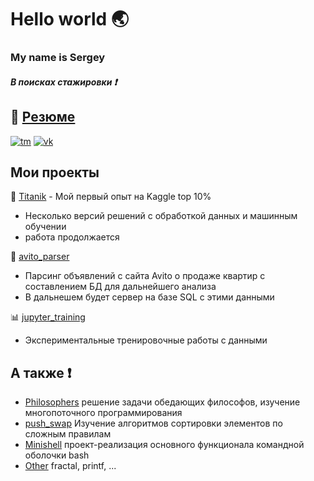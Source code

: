 # Hello world 🌏
### My name is Sergey

##### В поисках стажировки :heavy_exclamation_mark:

## :page_with_curl: [Резюме](https://github.com/warshtayner/warshtayner/blob/main/%D0%A0%D0%B5%D0%B7%D1%8E%D0%BC%D0%B5%20DS.pdf)
  [![tm](https://telegram.org/favicon.ico)](https://t.me/warshtayner)
  [![vk](https://vk.com/favicon.ico)](https://vk.com/id556556)

Мои проекты
---
<!-- [![Top Langs](https://github-readme-stats.vercel.app/api/top-langs/?username=warshtayner&layout=compact)](https://github.com/warshtayner#:~:text=Repositories,10) -->


:ship: [Titanik](https://github.com/warshtayner/Kaggle_Titanic) - Мой первый опыт на Kaggle top 10%
* Несколько версий решений с обработкой данных и машинным обучении
* работа продолжается

:city_sunset: [avito_parser](https://github.com/warshtayner/avito_parser)
* Парсинг объявлений с сайта Avito о продаже квартир с составлением БД для дальнейшего анализа
* В дальнешем будет сервер на базе SQL с этими данными

:bar_chart: [jupyter_training](https://github.com/warshtayner/jupyter_training)
* Экспериментальные тренировочные работы с данными

 А также :heavy_exclamation_mark:
 ---
  * [Philosophers](https://github.com/warshtayner/Philosophers) решение задачи обедающих философов, изучение многопоточного программирования
  * [push_swap](https://github.com/warshtayner/push_swap) Изучение алгоритмов сортировки элементов по сложным правилам
  * [Minishell](https://github.com/warshtayner/Minishell) проект-реализация основного функционала командной оболочки bash
  * [Other](https://github.com/warshtayner/21school_igarg) fractal, printf, ...


<!--
**warshtayner/warshtayner** is a ✨ _special_ ✨ repository because its `README.md` (this file) appears on your GitHub profile.

Here are some ideas to get you started:

- 🔭 I’m currently working on ...
- 🌱 I’m currently learning ...
- 👯 I’m looking to collaborate on ...
- 🤔 I’m looking for help with ...
- 💬 Ask me about ...
- 📫 How to reach me: ...
- 😄 Pronouns: ...
- ⚡ Fun fact: ...
-->
